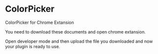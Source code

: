 # ColorPicker
ColorPicker for Chrome Extansion


You need to download these documents and open chrome extansion.

Open developer mode and then upload the file you downloaded and now your plugin is ready to use.
